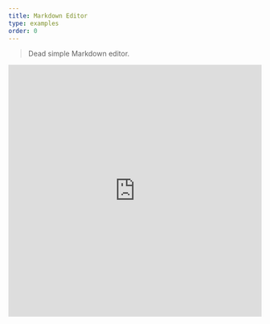 ```yaml
---
title: Markdown Editor
type: examples
order: 0
---
```


> Dead simple Markdown editor.

<iframe width="100%" height="500" src="https://jsfiddle.net/yyx990803/pq22eoj5/embedded/result,html,js,css" allowfullscreen="allowfullscreen" frameborder="0"></iframe>
